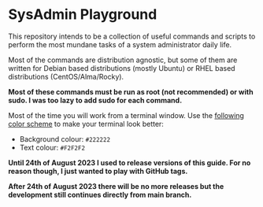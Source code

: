 # SysAdmin Playground

This repository intends to be a collection of useful commands and scripts to perform the most mundane tasks of a system administrator daily life.

Most of the commands are distribution agnostic, but some of them are written for Debian based distributions (mostly Ubuntu) or RHEL based distributions (CentOS/Alma/Rocky).

**Most of these commands must be run as root (not recommended) or with sudo. I was too lazy to add sudo for each command.**

Most of the time you will work from a terminal window. Use the [following color scheme](https://anthonyhobday.com/sideprojects/saferules/) to make your terminal look better:

- Background colour: `#222222`
- Text colour: `#F2F2F2`

**Until 24th of August 2023 I used to release versions of this guide. For no reason though, I just wanted to play with GitHub tags.**

**After 24th of August 2023 there will be no more releases but the development still continues directly from main branch.**
